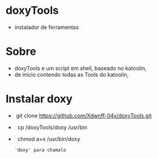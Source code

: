 
# doxyTools

-  instalador de ferramentas

# Sobre

- doxyTools e um script em shell, baseado no katoolin,
- de inicio contendo todas as Tools do katoolin,

# Instalar doxy

-   git clone https://github.com/Xdwnff-04x/doxyTools.git

-   cp /doxyTools/doxy /usr/bin

-   chmod a+x /usr/bin/doxy


      'doxy' para chamalo
